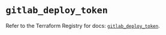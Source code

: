 # `gitlab_deploy_token`

Refer to the Terraform Registry for docs: [`gitlab_deploy_token`](https://registry.terraform.io/providers/gitlabhq/gitlab/18.1.1/docs/resources/deploy_token).
